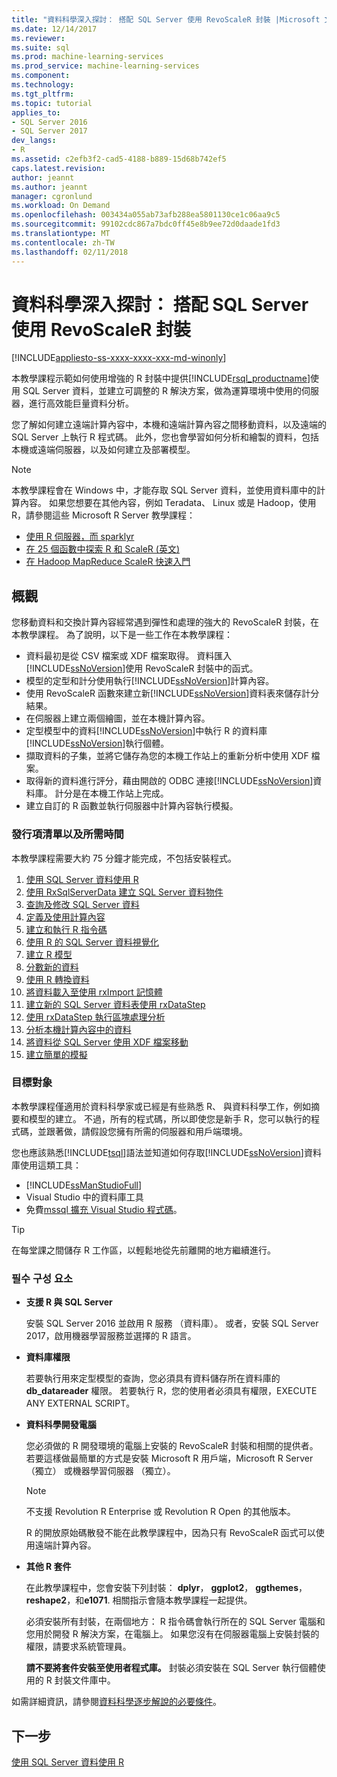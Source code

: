 ```yaml
---
title: "資料科學深入探討： 搭配 SQL Server 使用 RevoScaleR 封裝 |Microsoft 文件"
ms.date: 12/14/2017
ms.reviewer: 
ms.suite: sql
ms.prod: machine-learning-services
ms.prod_service: machine-learning-services
ms.component: 
ms.technology: 
ms.tgt_pltfrm: 
ms.topic: tutorial
applies_to:
- SQL Server 2016
- SQL Server 2017
dev_langs:
- R
ms.assetid: c2efb3f2-cad5-4188-b889-15d68b742ef5
caps.latest.revision: 
author: jeannt
ms.author: jeannt
manager: cgronlund
ms.workload: On Demand
ms.openlocfilehash: 003434a055ab73afb288ea5801130ce1c06aa9c5
ms.sourcegitcommit: 99102cdc867a7bdc0ff45e8b9ee72d0daade1fd3
ms.translationtype: MT
ms.contentlocale: zh-TW
ms.lasthandoff: 02/11/2018
---
```

# <a name="data-science-deep-dive-using-the-revoscaler-packages-with-sql-server"></a>資料科學深入探討： 搭配 SQL Server 使用 RevoScaleR 封裝
[!INCLUDE[appliesto-ss-xxxx-xxxx-xxx-md-winonly](../../includes/appliesto-ss-xxxx-xxxx-xxx-md-winonly.md)]

本教學課程示範如何使用增強的 R 封裝中提供[!INCLUDE[rsql_productname](../../includes/rsql-productname-md.md)]使用 SQL Server 資料，並建立可調整的 R 解決方案，做為運算環境中使用的伺服器，進行高效能巨量資料分析。

您了解如何建立遠端計算內容中，本機和遠端計算內容之間移動資料，以及遠端的 SQL Server 上執行 R 程式碼。 此外，您也會學習如何分析和繪製的資料，包括本機或遠端伺服器，以及如何建立及部署模型。

> [!NOTE]
> 
> 本教學課程會在 Windows 中，才能存取 SQL Server 資料，並使用資料庫中的計算內容。 如果您想要在其他內容，例如 Teradata、 Linux 或是 Hadoop，使用 R，請參閱這些 Microsoft R Server 教學課程： 
> + [使用 R 伺服器，而 sparklyr](https://docs.microsoft.com/machine-learning-server/r/tutorial-sparklyr-revoscaler)
> + [在 25 個函數中探索 R 和 ScaleR (英文)](https://docs.microsoft.com/machine-learning-server/r/tutorial-r-to-revoscaler)
> + [在 Hadoop MapReduce ScaleR 快速入門](https://docs.microsoft.com/machine-learning-server/r/how-to-revoscaler-hadoop)

## <a name="overview"></a>概觀

您移動資料和交換計算內容經常遇到彈性和處理的強大的 RevoScaleR 封裝，在本教學課程。 為了說明，以下是一些工作在本教學課程：

+ 資料最初是從 CSV 檔案或 XDF 檔案取得。 資料匯入[!INCLUDE[ssNoVersion](../../includes/ssnoversion-md.md)]使用 RevoScaleR 封裝中的函式。
+ 模型的定型和計分使用執行[!INCLUDE[ssNoVersion](../../includes/ssnoversion-md.md)]計算內容。 
+ 使用 RevoScaleR 函數來建立新[!INCLUDE[ssNoVersion](../../includes/ssnoversion-md.md)]資料表來儲存計分結果。
+ 在伺服器上建立兩個繪圖，並在本機計算內容。
+ 定型模型中的資料[!INCLUDE[ssNoVersion](../../includes/ssnoversion-md.md)]中執行 R 的資料庫[!INCLUDE[ssNoVersion](../../includes/ssnoversion-md.md)]執行個體。
+ 擷取資料的子集，並將它儲存為您的本機工作站上的重新分析中使用 XDF 檔案。
+ 取得新的資料進行評分，藉由開啟的 ODBC 連接[!INCLUDE[ssNoVersion](../../includes/ssnoversion-md.md)]資料庫。 計分是在本機工作站上完成。
+ 建立自訂的 R 函數並執行伺服器中計算內容執行模擬。

### <a name="article-list-and-time-required"></a>發行項清單以及所需時間

本教學課程需要大約 75 分鐘才能完成，不包括安裝程式。

1. [使用 SQL Server 資料使用 R](../../advanced-analytics/tutorials/deepdive-work-with-sql-server-data-using-r.md)
2. [使用 RxSqlServerData 建立 SQL Server 資料物件](../../advanced-analytics/tutorials/deepdive-create-sql-server-data-objects-using-rxsqlserverdata.md)
3. [查詢及修改 SQL Server 資料](../../advanced-analytics/tutorials/deepdive-query-and-modify-the-sql-server-data.md)
4. [定義及使用計算內容](../../advanced-analytics/tutorials/deepdive-define-and-use-compute-contexts.md)
5. [建立和執行 R 指令碼](../../advanced-analytics/tutorials/deepdive-create-and-run-r-scripts.md)
6. [使用 R 的 SQL Server 資料視覺化](../../advanced-analytics/tutorials/deepdive-visualize-sql-server-data-using-r.md)
7. [建立 R 模型](../../advanced-analytics/tutorials/deepdive-create-models.md)
8. [分數新的資料](../../advanced-analytics/tutorials/deepdive-score-new-data.md)
9. [使用 R 轉換資料](../../advanced-analytics/tutorials/deepdive-transform-data-using-r.md)
10. [將資料載入至使用 rxImport 記憶體](../../advanced-analytics/tutorials/deepdive-load-data-into-memory-using-rximport.md)
11. [建立新的 SQL Server 資料表使用 rxDataStep](../../advanced-analytics/tutorials/deepdive-create-new-sql-server-table-using-rxdatastep.md)
12. [使用 rxDataStep 執行區塊處理分析](../../advanced-analytics/tutorials/deepdive-perform-chunking-analysis-using-rxdatastep.md)
13. [分析本機計算內容中的資料](../../advanced-analytics/tutorials/deepdive-analyze-data-in-local-compute-context.md)
14. [將資料從 SQL Server 使用 XDF 檔案移動](../../advanced-analytics/tutorials/deepdive-move-data-between-sql-server-and-xdf-file.md)
15. [建立簡單的模擬](../../advanced-analytics/tutorials/deepdive-create-a-simple-simulation.md)

### <a name="target-audience"></a>目標對象

本教學課程僅適用於資料科學家或已經是有些熟悉 R、 與資料科學工作，例如摘要和模型的建立。  不過，所有的程式碼，所以即使您是新手 R，您可以執行的程式碼，並跟著做，請假設您擁有所需的伺服器和用戶端環境。

您也應該熟悉[!INCLUDE[tsql](../../includes/tsql-md.md)]語法並知道如何存取[!INCLUDE[ssNoVersion](../../includes/ssnoversion-md.md)]資料庫使用這類工具：

+ [!INCLUDE[ssManStudioFull](../../includes/ssmanstudiofull-md.md)] 
+ Visual Studio 中的資料庫工具 
+ 免費[mssql 擴充 Visual Studio 程式碼](https://docs.microsoft.com/sql/linux/sql-server-linux-develop-use-vscode)。
  
> [!TIP]
> 在每堂課之間儲存 R 工作區，以輕鬆地從先前離開的地方繼續進行。

### <a name="prerequisites"></a>필수 구성 요소

- **支援 R 與 SQL Server**
  
    安裝 SQL Server 2016 並啟用 R 服務 （資料庫）。 或者，安裝 SQL Server 2017，啟用機器學習服務並選擇的 R 語言。
  
-  **資料庫權限**
  
    若要執行用來定型模型的查詢，您必須具有資料儲存所在資料庫的 **db_datareader** 權限。 若要執行 R，您的使用者必須具有權限，EXECUTE ANY EXTERNAL SCRIPT。

-   **資料科學開發電腦**
  
    您必須做的 R 開發環境的電腦上安裝的 RevoScaleR 封裝和相關的提供者。 若要這樣做最簡單的方式是安裝 Microsoft R 用戶端，Microsoft R Server （獨立） 或機器學習伺服器 （獨立）。 
      
    > [!NOTE] 
    > 不支援 Revolution R Enterprise 或 Revolution R Open 的其他版本。
    > 
    > R 的開放原始碼散發不能在此教學課程中，因為只有 RevoScaleR 函式可以使用遠端計算內容。
  
-   **其他 R 套件**
  
    在此教學課程中，您會安裝下列封裝： **dplyr**， **ggplot2**， **ggthemes**， **reshape2**，和**e1071**. 相關指示會隨本教學課程一起提供。
  
    必須安裝所有封裝，在兩個地方： R 指令碼會執行所在的 SQL Server 電腦和您用於開發 R 解決方案，在電腦上。 如果您沒有在伺服器電腦上安裝封裝的權限，請要求系統管理員。 
    
    **請不要將套件安裝至使用者程式庫。** 封裝必須安裝在 SQL Server 執行個體使用的 R 封裝文件庫中。

如需詳細資訊，請參閱[資料科學逐步解說的必要條件](../../advanced-analytics/tutorials/walkthrough-prerequisites-for-data-science-walkthroughs.md)。

## <a name="next-step"></a>下一步

[使用 SQL Server 資料使用 R](../../advanced-analytics/tutorials/deepdive-work-with-sql-server-data-using-r.md)


